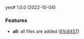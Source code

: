 yes# 1.0.0 (2022-10-04)


### Features

* **all:** all files are added ([61c8457](https://github.com/babakDoraniArab/testsemantic/commit/61c84570cc38a46870439487e399f755dd0c0226))
